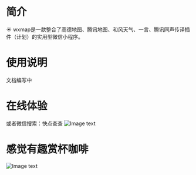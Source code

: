 # 简介
☀️ wxmap是一款整合了高德地图、腾讯地图、和风天气、一言、腾讯同声传译插件（计划）的实用型微信小程序。
</hr>

# 使用说明
 文档编写中

</hr>

# 在线体验
或者微信搜索：快点查查
![Image text](https://github.com/tomato-cc/wxmap/blob/master/ty.jpg)
 
# 感觉有趣赏杯咖啡

![Image text](https://img-blog.csdnimg.cn/20200327164022694.jpg?x-oss-process=image/watermark,type_ZmFuZ3poZW5naGVpdGk,shadow_10,text_aHR0cHM6Ly9ibG9nLmNzZG4ubmV0L3RvbWF0b2Nj,size_16,color_FFFFFF,t_70#pic_center)
